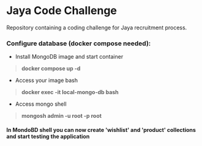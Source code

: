 # Jaya Code Challenge
Repository containing a coding challenge for Jaya recruitment process.

### Configure database (docker compose needed):

- Install MongoDB image and start container
> **docker compose up -d**
- Access your image bash
> **docker exec -it local-mongo-db bash**
- Access mongo shell
> **mongosh admin -u root -p root**

#### In MondoBD shell you can now create 'wishlist' and 'product' collections and start testing the application








